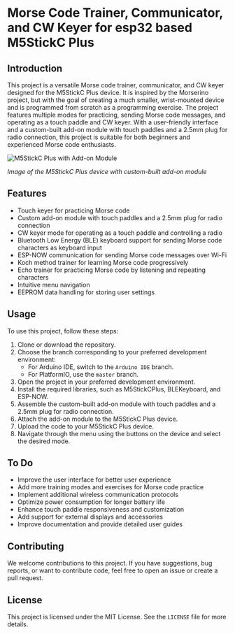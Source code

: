 # Morse Code Trainer, Communicator, and CW Keyer for esp32 based M5StickC Plus

## Introduction

This project is a versatile Morse code trainer, communicator, and CW keyer designed for the M5StickC Plus device. It is inspired by the Morserino project, but with the goal of creating a much smaller, wrist-mounted device and is programmed from scratch as a programming exercise. The project features multiple modes for practicing, sending Morse code messages, and operating as a touch paddle and CW keyer. With a user-friendly interface and a custom-built add-on module with touch paddles and a 2.5mm plug for radio connection, this project is suitable for both beginners and experienced Morse code enthusiasts.

![M5StickC Plus with Add-on Module](add_on_module.jpg)

*Image of the M5StickC Plus device with custom-built add-on module*

## Features

- Touch keyer for practicing Morse code
- Custom add-on module with touch paddles and a 2.5mm plug for radio connection
- CW keyer mode for operating as a touch paddle and controlling a radio
- Bluetooth Low Energy (BLE) keyboard support for sending Morse code characters as keyboard input
- ESP-NOW communication for sending Morse code messages over Wi-Fi
- Koch method trainer for learning Morse code progressively
- Echo trainer for practicing Morse code by listening and repeating characters
- Intuitive menu navigation
- EEPROM data handling for storing user settings

## Usage

To use this project, follow these steps:

1. Clone or download the repository.
2. Choose the branch corresponding to your preferred development environment:
   - For Arduino IDE, switch to the `Arduino IDE` branch.
   - For PlatformIO, use the `master` branch.
3. Open the project in your preferred development environment.
4. Install the required libraries, such as M5StickCPlus, BLEKeyboard, and ESP-NOW.
5. Assemble the custom-built add-on module with touch paddles and a 2.5mm plug for radio connection.
6. Attach the add-on module to the M5StickC Plus device.
7. Upload the code to your M5StickC Plus device.
8. Navigate through the menu using the buttons on the device and select the desired mode.

## To Do

- Improve the user interface for better user experience
- Add more training modes and exercises for Morse code practice
- Implement additional wireless communication protocols
- Optimize power consumption for longer battery life
- Enhance touch paddle responsiveness and customization
- Add support for external displays and accessories
- Improve documentation and provide detailed user guides

## Contributing

We welcome contributions to this project. If you have suggestions, bug reports, or want to contribute code, feel free to open an issue or create a pull request.

## License

This project is licensed under the MIT License. See the `LICENSE` file for more details.
